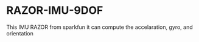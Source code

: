# RAZOR-IMU-9DOF
This IMU RAZOR from sparkfun it can compute the accelaration, gyro, and orientation
